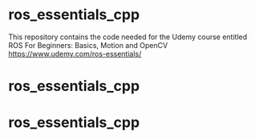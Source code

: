 # ros_essentials_cpp
This repository contains the code needed for the Udemy course entitled
ROS For Beginners: Basics, Motion and OpenCV
https://www.udemy.com/ros-essentials/
# ros_essentials_cpp
# ros_essentials_cpp
